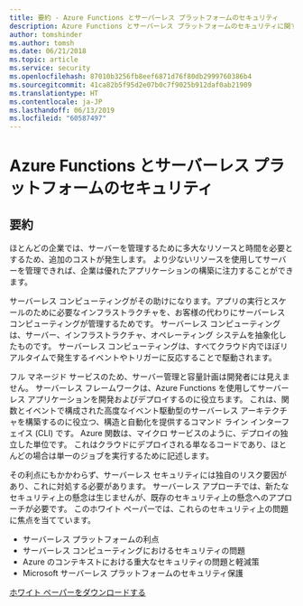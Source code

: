 ```yaml
---
title: 要約 - Azure Functions とサーバーレス プラットフォームのセキュリティ
description: Azure Functions とサーバーレス プラットフォームのセキュリティに関するホワイト ペーパーの要約。
author: tomshinder
ms.author: tomsh
ms.date: 06/21/2018
ms.topic: article
ms.service: security
ms.openlocfilehash: 87010b3256fb8eef6871d76f80db2999760386b4
ms.sourcegitcommit: 41ca82b5f95d2e07b0c7f9025b912daf0ab21909
ms.translationtype: HT
ms.contentlocale: ja-JP
ms.lasthandoff: 06/13/2019
ms.locfileid: "60587497"
---
```

# <a name="azure-functions-and-serverless-platform-security"></a>Azure Functions とサーバーレス プラットフォームのセキュリティ
## <a name="abstract"></a>要約
ほとんどの企業では、サーバーを管理するために多大なリソースと時間を必要とするため、追加のコストが発生します。 より少ないリソースを使用してサーバーを管理できれば、企業は優れたアプリケーションの構築に注力することができます。  

サーバーレス コンピューティングがその助けになります。アプリの実行とスケールのために必要なインフラストラクチャを、お客様の代わりにサーバーレス コンピューティングが管理するためです。 サーバーレス コンピューティングは、サーバー、インフラストラクチャ、オペレーティング システムを抽象化したものです。 サーバーレス コンピューティングは、すべてクラウド内でほぼリアルタイムで発生するイベントやトリガーに反応することで駆動されます。 

フル マネージド サービスのため、サーバー管理と容量計画は開発者には見えません。 サーバーレス フレームワークは、Azure Functions を使用してサーバーレス アプリケーションを開発およびデプロイするのに役立ちます。 これは、関数とイベントで構成された高度なイベント駆動型のサーバーレス アーキテクチャを構築するのに役立つ、構造と自動化を提供するコマンド ライン インターフェイス (CLI) です。 Azure 関数は、マイクロ サービスのように、デプロイの独立した単位です。 これはクラウドにデプロイされる単なるコードであり、ほとんどの場合は単一のジョブを実行するために記述します。

その利点にもかかわらず、サーバーレス セキュリティには独自のリスク要因があり、これに対処する必要があります。 サーバーレス アプローチでは、新たなセキュリティ上の懸念は生じませんが、既存のセキュリティ上の懸念へのアプローチが必要です。 このホワイト ペーパーでは、これらのセキュリティ上の問題に焦点を当てています。 
* サーバーレス プラットフォームの利点
* サーバーレス コンピューティングにおけるセキュリティの問題
* Azure のコンテキストにおける重大なセキュリティの問題と軽減策
* Microsoft サーバーレス プラットフォームのセキュリティ保護

[ホワイト ペーパーをダウンロードする](https://azure.microsoft.com/mediahandler/files/resourcefiles/azure-functions-serverless-platform-security/Microsoft%20Serverless%20Platform.pdf)

